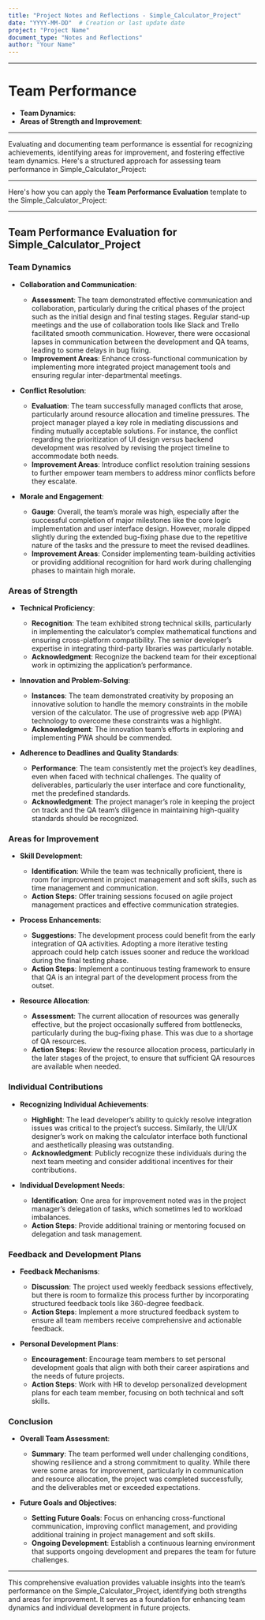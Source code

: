 ```yaml
---
title: "Project Notes and Reflections - Simple_Calculator_Project"
date: "YYYY-MM-DD"  # Creation or last update date
project: "Project Name"
document_type: "Notes and Reflections"
author: "Your Name"
---
```

---
# Team Performance

- **Team Dynamics**:
- **Areas of Strength and Improvement**:

---
Evaluating and documenting team performance is essential for recognizing achievements, identifying areas for improvement, and fostering effective team dynamics. Here's a structured approach for assessing team performance in Simple_Calculator_Project:

---

Here's how you can apply the **Team Performance Evaluation** template to the Simple_Calculator_Project:

---

## Team Performance Evaluation for Simple_Calculator_Project

### Team Dynamics

- **Collaboration and Communication**:
  - **Assessment**: The team demonstrated effective communication and collaboration, particularly during the critical phases of the project such as the initial design and final testing stages. Regular stand-up meetings and the use of collaboration tools like Slack and Trello facilitated smooth communication. However, there were occasional lapses in communication between the development and QA teams, leading to some delays in bug fixing.
  - **Improvement Areas**: Enhance cross-functional communication by implementing more integrated project management tools and ensuring regular inter-departmental meetings.

- **Conflict Resolution**:
  - **Evaluation**: The team successfully managed conflicts that arose, particularly around resource allocation and timeline pressures. The project manager played a key role in mediating discussions and finding mutually acceptable solutions. For instance, the conflict regarding the prioritization of UI design versus backend development was resolved by revising the project timeline to accommodate both needs.
  - **Improvement Areas**: Introduce conflict resolution training sessions to further empower team members to address minor conflicts before they escalate.

- **Morale and Engagement**:
  - **Gauge**: Overall, the team’s morale was high, especially after the successful completion of major milestones like the core logic implementation and user interface design. However, morale dipped slightly during the extended bug-fixing phase due to the repetitive nature of the tasks and the pressure to meet the revised deadlines.
  - **Improvement Areas**: Consider implementing team-building activities or providing additional recognition for hard work during challenging phases to maintain high morale.

### Areas of Strength

- **Technical Proficiency**:
  - **Recognition**: The team exhibited strong technical skills, particularly in implementing the calculator’s complex mathematical functions and ensuring cross-platform compatibility. The senior developer’s expertise in integrating third-party libraries was particularly notable.
  - **Acknowledgment**: Recognize the backend team for their exceptional work in optimizing the application’s performance.

- **Innovation and Problem-Solving**:
  - **Instances**: The team demonstrated creativity by proposing an innovative solution to handle the memory constraints in the mobile version of the calculator. The use of progressive web app (PWA) technology to overcome these constraints was a highlight.
  - **Acknowledgment**: The innovation team’s efforts in exploring and implementing PWA should be commended.

- **Adherence to Deadlines and Quality Standards**:
  - **Performance**: The team consistently met the project’s key deadlines, even when faced with technical challenges. The quality of deliverables, particularly the user interface and core functionality, met the predefined standards.
  - **Acknowledgment**: The project manager’s role in keeping the project on track and the QA team’s diligence in maintaining high-quality standards should be recognized.

### Areas for Improvement

- **Skill Development**:
  - **Identification**: While the team was technically proficient, there is room for improvement in project management and soft skills, such as time management and communication.
  - **Action Steps**: Offer training sessions focused on agile project management practices and effective communication strategies.

- **Process Enhancements**:
  - **Suggestions**: The development process could benefit from the early integration of QA activities. Adopting a more iterative testing approach could help catch issues sooner and reduce the workload during the final testing phase.
  - **Action Steps**: Implement a continuous testing framework to ensure that QA is an integral part of the development process from the outset.

- **Resource Allocation**:
  - **Assessment**: The current allocation of resources was generally effective, but the project occasionally suffered from bottlenecks, particularly during the bug-fixing phase. This was due to a shortage of QA resources.
  - **Action Steps**: Review the resource allocation process, particularly in the later stages of the project, to ensure that sufficient QA resources are available when needed.

### Individual Contributions

- **Recognizing Individual Achievements**:
  - **Highlight**: The lead developer’s ability to quickly resolve integration issues was critical to the project’s success. Similarly, the UI/UX designer’s work on making the calculator interface both functional and aesthetically pleasing was outstanding.
  - **Acknowledgment**: Publicly recognize these individuals during the next team meeting and consider additional incentives for their contributions.

- **Individual Development Needs**:
  - **Identification**: One area for improvement noted was in the project manager’s delegation of tasks, which sometimes led to workload imbalances.
  - **Action Steps**: Provide additional training or mentoring focused on delegation and task management.

### Feedback and Development Plans

- **Feedback Mechanisms**:
  - **Discussion**: The project used weekly feedback sessions effectively, but there is room to formalize this process further by incorporating structured feedback tools like 360-degree feedback.
  - **Action Steps**: Implement a more structured feedback system to ensure all team members receive comprehensive and actionable feedback.

- **Personal Development Plans**:
  - **Encouragement**: Encourage team members to set personal development goals that align with both their career aspirations and the needs of future projects.
  - **Action Steps**: Work with HR to develop personalized development plans for each team member, focusing on both technical and soft skills.

### Conclusion

- **Overall Team Assessment**:
  - **Summary**: The team performed well under challenging conditions, showing resilience and a strong commitment to quality. While there were some areas for improvement, particularly in communication and resource allocation, the project was completed successfully, and the deliverables met or exceeded expectations.
  
- **Future Goals and Objectives**:
  - **Setting Future Goals**: Focus on enhancing cross-functional communication, improving conflict management, and providing additional training in project management and soft skills.
  - **Ongoing Development**: Establish a continuous learning environment that supports ongoing development and prepares the team for future challenges.

---

This comprehensive evaluation provides valuable insights into the team’s performance on the Simple_Calculator_Project, identifying both strengths and areas for improvement. It serves as a foundation for enhancing team dynamics and individual development in future projects.